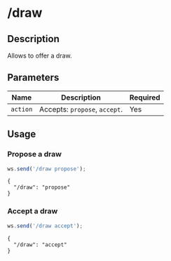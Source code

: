 # /draw

## Description

Allows to offer a draw.

## Parameters

| Name | Description | Required |
| ---- | ----------- | -------- |
| `action` | Accepts: `propose`, `accept`. | Yes |

## Usage

### Propose a draw

```js
ws.send('/draw propose');
```

```text
{
  "/draw": "propose"
}
```

### Accept a draw

```js
ws.send('/draw accept');
```

```text
{
  "/draw": "accept"
}
```
